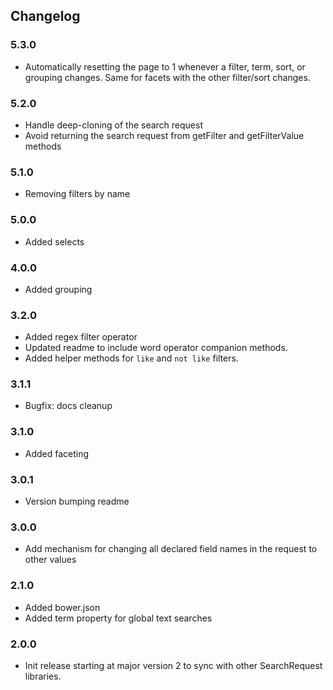 ## Changelog

### 5.3.0
- Automatically resetting the page to 1 whenever a filter, term, sort, or grouping changes. Same for facets with the other filter/sort changes.

### 5.2.0
- Handle deep-cloning of the search request
- Avoid returning the search request from getFilter and getFilterValue methods

### 5.1.0
- Removing filters by name

### 5.0.0
- Added selects

### 4.0.0
- Added grouping

### 3.2.0
- Added regex filter operator
- Updated readme to include word operator companion methods.
- Added helper methods for `like` and `not like` filters.

### 3.1.1
- Bugfix: docs cleanup

### 3.1.0
- Added faceting

### 3.0.1
- Version bumping readme

### 3.0.0
- Add mechanism for changing all declared field names in the request to other values

### 2.1.0
- Added bower.json
- Added term property for global text searches

### 2.0.0
- Init release starting at major version 2 to sync with other SearchRequest libraries.